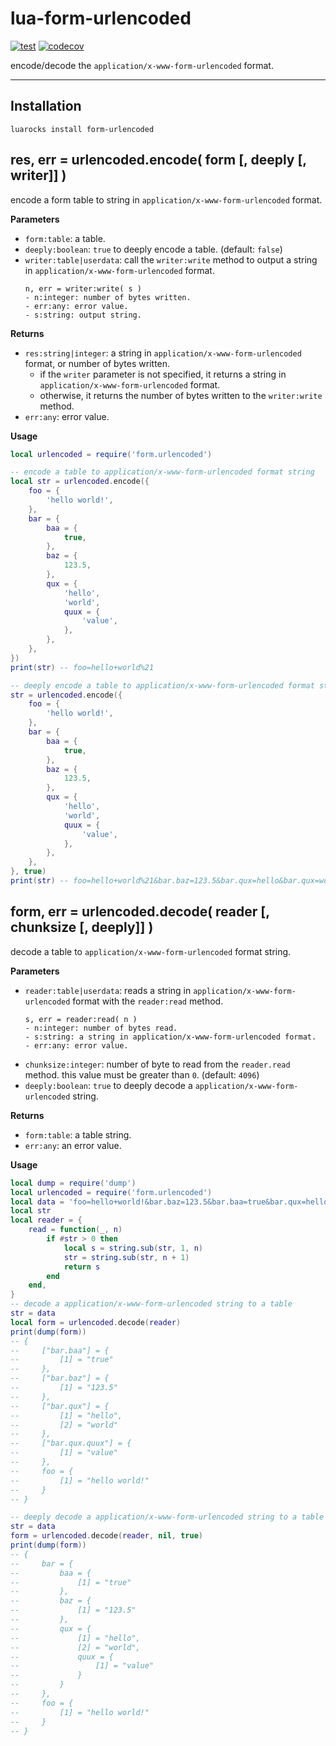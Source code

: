 # lua-form-urlencoded

[![test](https://github.com/mah0x211/lua-form-urlencoded/actions/workflows/test.yml/badge.svg)](https://github.com/mah0x211/lua-form-urlencoded/actions/workflows/test.yml)
[![codecov](https://codecov.io/gh/mah0x211/lua-form-urlencoded/branch/master/graph/badge.svg)](https://codecov.io/gh/mah0x211/lua-form-urlencoded)

encode/decode the `application/x-www-form-urlencoded` format.

***


## Installation

```
luarocks install form-urlencoded
```


## res, err = urlencoded.encode( form [, deeply [, writer]] )

encode a form table to string in `application/x-www-form-urlencoded` format.

**Parameters**

- `form:table`: a table.
- `deeply:boolean`: `true` to deeply encode a table. (default: `false`)
- `writer:table|userdata`: call the `writer:write` method to output a string in `application/x-www-form-urlencoded` format.
    ```
    n, err = writer:write( s )
    - n:integer: number of bytes written.
    - err:any: error value.
    - s:string: output string.
    ```

**Returns**

- `res:string|integer`: a string in `application/x-www-form-urlencoded` format, or number of bytes written.
  - if the `writer` parameter is not specified, it returns a string in `application/x-www-form-urlencoded` format.
  - otherwise, it returns the number of bytes written to the `writer:write` method.
- `err:any`: error value.


**Usage**


```lua
local urlencoded = require('form.urlencoded')

-- encode a table to application/x-www-form-urlencoded format string
local str = urlencoded.encode({
    foo = {
        'hello world!',
    },
    bar = {
        baa = {
            true,
        },
        baz = {
            123.5,
        },
        qux = {
            'hello',
            'world',
            quux = {
                'value',
            },
        },
    },
})
print(str) -- foo=hello+world%21

-- deeply encode a table to application/x-www-form-urlencoded format string
str = urlencoded.encode({
    foo = {
        'hello world!',
    },
    bar = {
        baa = {
            true,
        },
        baz = {
            123.5,
        },
        qux = {
            'hello',
            'world',
            quux = {
                'value',
            },
        },
    },
}, true)
print(str) -- foo=hello+world%21&bar.baz=123.5&bar.qux=hello&bar.qux=world&bar.qux.quux=value&bar.baa=true
```


## form, err = urlencoded.decode( reader [, chunksize [, deeply]] )

decode a table to `application/x-www-form-urlencoded` format string.

**Parameters**

- `reader:table|userdata`: reads a string in `application/x-www-form-urlencoded` format with the `reader:read` method.
    ```
    s, err = reader:read( n )
    - n:integer: number of bytes read.
    - s:string: a string in application/x-www-form-urlencoded format.
    - err:any: error value.
    ```
- `chunksize:integer`: number of byte to read from the `reader.read` method. this value must be greater than `0`. (default: `4096`)
- `deeply:boolean`: `true` to deeply decode a `application/x-www-form-urlencoded` string.

**Returns**

- `form:table`: a table string.
- `err:any`: an error value.

**Usage**

```lua
local dump = require('dump')
local urlencoded = require('form.urlencoded')
local data = 'foo=hello+world!&bar.baz=123.5&bar.baa=true&bar.qux=hello&bar.qux=world&bar.qux.quux=value'
local str
local reader = {
    read = function(_, n)
        if #str > 0 then
            local s = string.sub(str, 1, n)
            str = string.sub(str, n + 1)
            return s
        end
    end,
}
-- decode a application/x-www-form-urlencoded string to a table
str = data
local form = urlencoded.decode(reader)
print(dump(form))
-- {
--     ["bar.baa"] = {
--         [1] = "true"
--     },
--     ["bar.baz"] = {
--         [1] = "123.5"
--     },
--     ["bar.qux"] = {
--         [1] = "hello",
--         [2] = "world"
--     },
--     ["bar.qux.quux"] = {
--         [1] = "value"
--     },
--     foo = {
--         [1] = "hello world!"
--     }
-- }

-- deeply decode a application/x-www-form-urlencoded string to a table
str = data
form = urlencoded.decode(reader, nil, true)
print(dump(form))
-- {
--     bar = {
--         baa = {
--             [1] = "true"
--         },
--         baz = {
--             [1] = "123.5"
--         },
--         qux = {
--             [1] = "hello",
--             [2] = "world",
--             quux = {
--                 [1] = "value"
--             }
--         }
--     },
--     foo = {
--         [1] = "hello world!"
--     }
-- }
```

